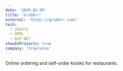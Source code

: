 ```yaml
---
date: '2020-01-05'
title: 'Grubbrr'
external: 'https://grubbrr.com/'
tech:
  - jQuery
  - HTML
  - ASP.NET
showInProjects: true
company: 'Freelance'
---
```


Online ordering and self-order kiosks for restaurants.
